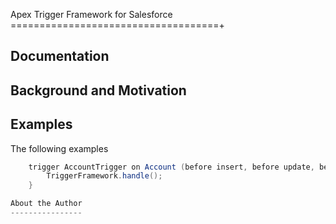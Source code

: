 Apex Trigger Framework for Salesforce
====================================+

Documentation 
-------------

Background and Motivation
-------------------------

Examples
--------

The following examples 

```java
	trigger AccountTrigger on Account (before insert, before update, before delete, after insert, after update, after delete, after undelete ) {
		TriggerFramework.handle();
	}

About the Author
----------------

```
